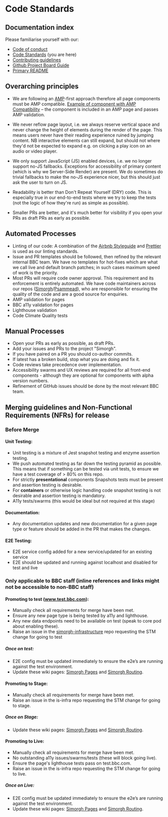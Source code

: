 # Code Standards

## Documentation index
Please familiarise yourself with our:
- [Code of conduct](https://github.com/bbc/simorgh/blob/latest/.github/CODE_OF_CONDUCT.md)
- [Code Standards](https://github.com/bbc/simorgh/blob/latest/docs/Code-Standards.md) (you are here)
- [Contributing guidelines](https://github.com/bbc/simorgh/blob/latest/CONTRIBUTING.md)
- [Github Project Board Guide](https://github.com/bbc/simorgh/blob/latest/docs/Project-Board-Guide.md)
- [Primary README](https://github.com/bbc/simorgh/blob/latest/README.md)

## Overarching principles
- We are following an [AMP](https://amp.dev/documentation/guides-and-tutorials/learn/spec/amphtml/)-first approach therefore all page components must be AMP compatible. [Example of component with AMP Compatibility](https://github.com/bbc/psammead/tree/latest/packages/components/psammead-image) – the component is included in an AMP page and passes AMP validation.

- We never reflow page layout, i.e. we always reserve vertical space and never change the height of elements during the render of the page. This means users never have their reading experience ruined by jumping content. NB interactive elements can still expand, but should not where they'd not be expected to expand e.g. on clicking a play icon on an audio or video player.

- We only support JavaScript (JS) enabled devices, i.e. we no longer support no-JS fallbacks. Exceptions for accessibility of primary content (which is why we Server-Side Render) are present. We do sometimes do trivial fallbacks to make the no-JS experience nicer, but this should just ask the user to turn on JS.

- Readability is better than Don't Repeat Yourself (DRY) code. This is especially true in our end-to-end tests where we try to keep the tests (not the logic of how they're run) as simple as possible).

- Smaller PRs are better, and it's much better for visibility if you open your PRs as draft PRs as early as possible.

## Automated Processes

- Linting of our code: A combination of the [Airbnb Styleguide](https://github.com/airbnb/javascript/tree/master/react) and [Prettier](https://github.com/prettier/prettier) is used as our linting standards.
- Issue and PR templates should be followed, then refined by the relevant internal BBC team. We have no templates for hot-fixes which are what we call live and default branch patches; in such cases maximum speed of work is the priority.
- Most PRs will require code owner approval. This requirement and its enforcement is entirely automated. We have code maintainers across our repos ([Simorgh](https://github.com/bbc/simorgh)/[Psammead](https://github.com/bbc/psammead)), who are responsible for ensuring the quality of the code and are a good source for enquiries.
- AMP validation for pages
- BBC a11y validation for pages
- Lighthouse validation
- Code Climate Quality tests

## Manual Processes

- Open your PRs as early as possible, as draft PRs.
- Add your issues and PRs to the project "Simorgh".
- If you have paired on a PR you should co-author commits.
- If latest has a broken build, stop what you are doing and fix it.
- Code reviews take precedence over implementation.
- Accessibility swarms and UX reviews are required for all front-end components - although they are optional for components with alpha version numbers.
- Refinement of GitHub issues should be done by the most relevant BBC team.

## Merging guidelines and Non-Functional Requirements (NFRs) for release

### Before Merge

#### Unit Testing:
- Unit testing is a mixture of Jest snapshot testing and enzyme assertion testing.
- We push automated testing as far down the testing pyramid as possible. This means that if something can be tested via unit tests, to ensure we have a test coverage of > 80% on this repo.
- For strictly **presentational** components Snapshots tests must be present and assertion testing is desirable.
- For **containers** or otherwise logic handling code snapshot testing is not desirable and assertion testing is mandatory.
- A11y tests/swarms (this would be ideal but not required at this stage)
#### Documentation:
- Any documentation updates and new documentation for a given page type or feature should be added in the PR that makes the changes.
#### E2E Testing:
- E2E service config added for a new service/updated for an existing service
- E2E should be updated and running against localhost and disabled for test and live

### Only applicable to BBC staff (inline references and links might not be accessible to non-BBC staff)

#### Promoting to test (www.test.bbc.com):
- Manually check all requirements for merge have been met.
- Ensure any new page type is being tested by a11y and lighthouse.
- Any new data endpoints need to be available on test (speak to core pod about enabling these).
- Raise an issue in the [simorgh-infrastructure](https://github.com/bbc/simorgh-infrastructure/) repo requesting the STM change for going to test

##### Once on test:
- E2E config must be updated immediately to ensure the e2e’s are running against the test environment.
- Update these wiki pages: [Simorgh Pages](https://github.com/bbc/simorgh/wiki/Simorgh-Pages) and [Simorgh Routing](https://github.com/bbc/simorgh/wiki/Simorgh-Routing).

#### Promoting to Stage:
- Manually check all requirements for merge have been met.
- Raise an issue in the is-infra repo requesting the STM change for going to stage.

##### Once on Stage:
- Update these wiki pages: [Simorgh Pages](https://github.com/bbc/simorgh/wiki/Simorgh-Pages) and [Simorgh Routing](https://github.com/bbc/simorgh/wiki/Simorgh-Routing).

#### Promoting to Live:
- Manually check all requirements for merge have been met.
- No outstanding a11y issues/swarms/tests (these will block going live).
- Ensure the page's lighthouse tests pass on test.bbc.com.
- Raise an issue in the is-infra repo requesting the STM change for going to live.

##### Once on Live:
- E2E config must be updated immediately to ensure the e2e’s are running against the test environment.
- Update these wiki pages: [Simorgh Pages](https://github.com/bbc/simorgh/wiki/Simorgh-Pages) and [Simorgh Routing](https://github.com/bbc/simorgh/wiki/Simorgh-Routing).
